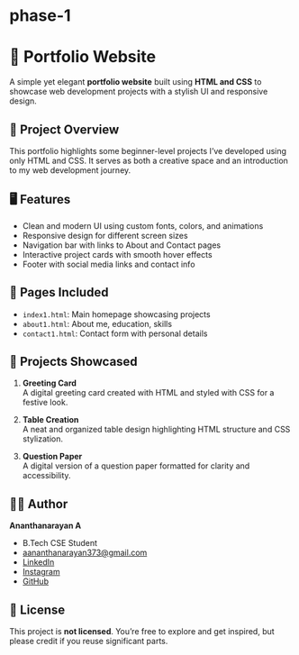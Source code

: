 # phase-1
# 🌟 Portfolio Website

A simple yet elegant **portfolio website** built using **HTML and CSS** to showcase web development projects with a stylish UI and responsive design.



## 📁 Project Overview

This portfolio highlights some beginner-level projects I’ve developed using only HTML and CSS. It serves as both a creative space and an introduction to my web development journey.



## 🖥️ Features

- Clean and modern UI using custom fonts, colors, and animations  
- Responsive design for different screen sizes  
- Navigation bar with links to About and Contact pages  
- Interactive project cards with smooth hover effects  
- Footer with social media links and contact info



## 📂 Pages Included

- `index1.html`: Main homepage showcasing projects  
- `about1.html`: About me, education, skills  
- `contact1.html`: Contact form with personal details



## 💼 Projects Showcased

1. **Greeting Card**  
   A digital greeting card created with HTML and styled with CSS for a festive look.

2. **Table Creation**  
   A neat and organized table design highlighting HTML structure and CSS stylization.

3. **Question Paper**  
   A digital version of a question paper formatted for clarity and accessibility.



## 👩‍💻 Author

**Ananthanarayan A**  
-  B.Tech CSE Student  
-  [aananthanarayan373@gmail.com](mailto:aananthanarayan373@gmail.com)  
-  [LinkedIn](https://www.linkedin.com/in/ananthanarayan-a-83a168335/?utm_source=share&utm_campaign=share_via&utm_content=profile&utm_medium=android_app)  
-  [Instagram](https://www.instagram.com/a_ananthanarayan_/)  
-  [GitHub](https://github.com/ananthan2203)  



## 📜 License

This project is **not licensed**. You’re free to explore and get inspired, but please credit if you reuse significant parts.
